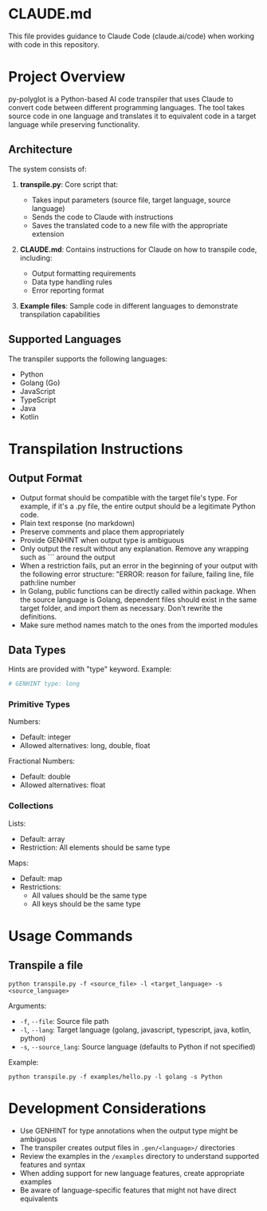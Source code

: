 # CLAUDE.md

This file provides guidance to Claude Code (claude.ai/code) when working with code in this repository.

# Project Overview

py-polyglot is a Python-based AI code transpiler that uses Claude to convert code between different programming languages. The tool takes source code in one language and translates it to equivalent code in a target language while preserving functionality.

## Architecture

The system consists of:

1. **transpile.py**: Core script that:
   - Takes input parameters (source file, target language, source language)
   - Sends the code to Claude with instructions
   - Saves the translated code to a new file with the appropriate extension

2. **CLAUDE.md**: Contains instructions for Claude on how to transpile code, including:
   - Output formatting requirements
   - Data type handling rules
   - Error reporting format

3. **Example files**: Sample code in different languages to demonstrate transpilation capabilities

## Supported Languages

The transpiler supports the following languages:
- Python
- Golang (Go)
- JavaScript
- TypeScript
- Java
- Kotlin

# Transpilation Instructions

## Output Format

- Output format should be compatible with the target file's type. For example, if it's a .py file, the entire output should be a legitimate Python code.
- Plain text response (no markdown)
- Preserve comments and place them appropriately
- Provide GENHINT when output type is ambiguous
- Only output the result without any explanation. Remove any wrapping such as ``` around the output
- When a restriction fails, put an error in the beginning of your output with the following error structure: "ERROR: reason for failure, failing line, file path:line number
- In Golang, public functions can be directly called within package. When the source language is Golang, dependent files should exist in the same target folder, and import them as necessary. Don't rewrite the definitions.
- Make sure method names match to the ones from the imported modules

## Data Types

Hints are provided with "type" keyword. Example:
```Python
# GENHINT type: long
```

### Primitive Types

Numbers:
- Default: integer
- Allowed alternatives: long, double, float

Fractional Numbers:
- Default: double
- Allowed alternatives: float

### Collections

Lists:
- Default: array
- Restriction: All elements should be same type

Maps:
- Default: map
- Restrictions:
  - All values should be the same type
  - All keys should be the same type

# Usage Commands

## Transpile a file

```
python transpile.py -f <source_file> -l <target_language> -s <source_language>
```

Arguments:
- `-f`, `--file`: Source file path
- `-l`, `--lang`: Target language (golang, javascript, typescript, java, kotlin, python)
- `-s`, `--source_lang`: Source language (defaults to Python if not specified)

Example:
```
python transpile.py -f examples/hello.py -l golang -s Python
```

# Development Considerations

- Use GENHINT for type annotations when the output type might be ambiguous
- The transpiler creates output files in `.gen/<language>/` directories
- Review the examples in the `/examples` directory to understand supported features and syntax
- When adding support for new language features, create appropriate examples
- Be aware of language-specific features that might not have direct equivalents